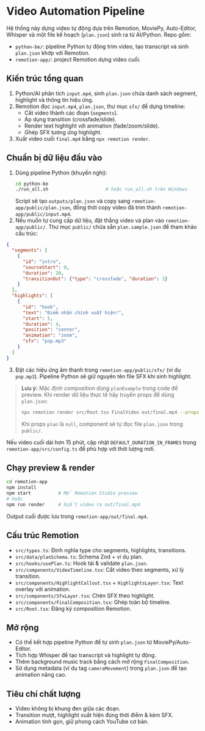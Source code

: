 # Video Automation Pipeline

Hệ thống này dựng video tự động dựa trên Remotion, MoviePy, Auto-Editor, Whisper và một file kế hoạch (`plan.json`) sinh ra từ AI/Python. Repo gồm:

- `python-be/`: pipeline Python tự động trim video, tạo transcript và sinh `plan.json` khớp với Remotion.
- `remotion-app/`: project Remotion dựng video cuối.

## Kiến trúc tổng quan

1. Python/AI phân tích `input.mp4`, sinh `plan.json` chứa danh sách segment, highlight và thông tin hiệu ứng.
2. Remotion đọc `input.mp4`, `plan.json`, thư mục `sfx/` để dựng timeline:
   - Cắt video thành các đoạn (`segments`).
   - Áp dụng transition (crossfade/slide).
   - Render text highlight với animation (fade/zoom/slide).
   - Ghép SFX tương ứng highlight.
3. Xuất video cuối `final.mp4` bằng `npx remotion render`.

## Chuẩn bị dữ liệu đầu vào

1. Dùng pipeline Python (khuyến nghị):
   ```bash
   cd python-be
   ./run_all.sh                     # hoặc run_all.sh trên Windows
   ```
   Script sẽ tạo `outputs/plan.json` và copy sang `remotion-app/public/plan.json`, đồng thời copy video đã trim thành `remotion-app/public/input.mp4`.
2. Nếu muốn tự cung cấp dữ liệu, đặt thẳng video và plan vào `remotion-app/public/`. Thư mục `public/` chứa sẵn `plan.sample.json` để tham khảo cấu trúc:

```json
{
  "segments": [
    {
      "id": "intro",
      "sourceStart": 0,
      "duration": 20,
      "transitionOut": {"type": "crossfade", "duration": 1}
    }
  ],
  "highlights": [
    {
      "id": "hook",
      "text": "Điểm nhấn chính xuất hiện!",
      "start": 5,
      "duration": 4,
      "position": "center",
      "animation": "zoom",
      "sfx": "pop.mp3"
    }
  ]
}
```

3. Đặt các hiệu ứng âm thanh trong `remotion-app/public/sfx/` (ví dụ `pop.mp3`). Pipeline Python sẽ giữ nguyên tên file SFX khi sinh highlight.

> **Lưu ý:** Mặc định composition dùng `planExample` trong code để preview. Khi render dữ liệu thực tế hãy truyền props để dùng `plan.json`:
>
> ```bash
> npx remotion render src/Root.tsx FinalVideo out/final.mp4 --props '{"plan":null,"planPath":"plan.json","inputVideo":"input.mp4"}'
> ```
>
> Khi props `plan` là `null`, component sẽ tự đọc file `plan.json` trong `public/`.

Nếu video cuối dài hơn 15 phút, cập nhật `DEFAULT_DURATION_IN_FRAMES` trong `remotion-app/src/config.ts` để phù hợp với thời lượng mới.

## Chạy preview & render

```bash
cd remotion-app
npm install
npm start          # Mở Remotion Studio preview
# hoặc
npm run render     # Xuất video ra out/final.mp4
```

Output cuối được lưu trong `remotion-app/out/final.mp4`.

## Cấu trúc Remotion

- `src/types.ts`: Định nghĩa type cho segments, highlights, transitions.
- `src/data/planSchema.ts`: Schema Zod + ví dụ plan.
- `src/hooks/usePlan.ts`: Hook tải & validate `plan.json`.
- `src/components/VideoTimeline.tsx`: Cắt video theo segments, xử lý transition.
- `src/components/HighlightCallout.tsx` + `HighlightsLayer.tsx`: Text overlay với animation.
- `src/components/SfxLayer.tsx`: Chèn SFX theo highlight.
- `src/components/FinalComposition.tsx`: Ghép toàn bộ timeline.
- `src/Root.tsx`: Đăng ký composition Remotion.

## Mở rộng

- Có thể kết hợp pipeline Python để tự sinh `plan.json` từ MoviePy/Auto-Editor.
- Tích hợp Whisper để tạo transcript và highlight tự động.
- Thêm background music track bằng cách mở rộng `FinalComposition`.
- Sử dụng metadata (ví dụ tag `cameraMovement`) trong `plan.json` để tạo animation nâng cao.

## Tiêu chí chất lượng

- Video không bị khung đen giữa các đoạn.
- Transition mượt, highlight xuất hiện đúng thời điểm & kèm SFX.
- Animation tinh gọn, giữ phong cách YouTube cơ bản.
